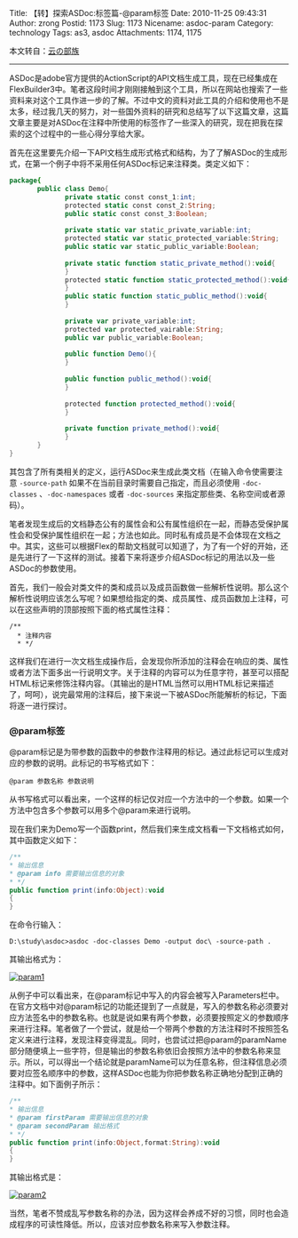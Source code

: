 Title: 【转】探索ASDoc:标签篇-@param标签
Date: 2010-11-25 09:43:31
Author: zrong
Postid: 1173
Slug: 1173
Nicename: asdoc-param
Category: technology
Tags: as3, asdoc
Attachments: 1174, 1175

本文转自：[云の部族](http://hi.baidu.com/vim888/blog/item/f8cbd812f08ab8c5c2fd7839.html)

--------------

ASDoc是adobe官方提供的ActionScript的API文档生成工具，现在已经集成在FlexBuilder3中。笔者这段时间才刚刚接触到这个工具，所以在网站也搜索了一些资料来对这个工具作进一步的了解。不过中文的资料对此工具的介绍和使用也不是太多，经过我几天的努力，对一些国外资料的研究和总结写了以下这篇文章，这篇文章主要是对ASDoc在注释中所使用的标签作了一些深入的研究，现在把我在探索的这个过程中的一些心得分享给大家。

首先在这里要先介绍一下API文档生成形式格式和结构，为了了解ASDoc的生成形式，在第一个例子中将不采用任何ASDoc标记来注释类。类定义如下：<!--more-->

``` actionscript
package{
       public class Demo{
              private static const const_1:int;
              protected static const const_2:String;
              public static const const_3:Boolean;
             
              private static var static_private_variable:int;
              protected static var static_protected_variable:String;
              public static var static_public_variable:Boolean;
             
              private static function static_private_method():void{
              }
              protected static function static_protected_method():void{
              }
              public static function static_public_method():void{
              }
             
              private var private_variable:int;
              protected var protected_vairable:String;
              public var public_variable:Boolean;
             
              public function Demo(){
              }
             
              public function public_method():void{
              }
             
              protected function protected_method():void{
              }
             
              private function private_method():void{
              }
       }
}
```

其包含了所有类相关的定义，运行ASDoc来生成此类文档（在输入命令使需要注意 `-source-path` 如果不在当前目录时需要自己指定，而且必须使用 `-doc-classes` 、`-doc-namespaces` 或者 `-doc-sources` 来指定那些类、名称空间或者源码）。

笔者发现生成后的文档静态公有的属性会和公有属性组织在一起，而静态受保护属性会和受保护属性组织在一起；方法也如此。同时私有成员是不会体现在文档之中。其实，这些可以根据Flex的帮助文档就可以知道了，为了有一个好的开始，还是先进行了一下这样的测试。接着下来将逐步介绍ASDoc标记的用法以及一些ASDoc的参数使用。  

首先，我们一般会对类文件的类和成员以及成员函数做一些解析性说明。那么这个解析性说明应该怎么写呢？如果想给指定的类、成员属性、成员函数加上注释，可以在这些声明的顶部按照下面的格式属性注释：

```
/**
  * 注释内容
  * */
```

这样我们在进行一次文档生成操作后，会发现你所添加的注释会在响应的类、属性或者方法下面多出一行说明文字。关于注释的内容可以为任意字符，甚至可以搭配HTML标记来修饰注释内容。（其输出的是HTML当然可以用HTML标记来描述了，呵呵），说完最常用的注释后，接下来说一下被ASDoc所能解析的标记，下面将逐一进行探讨。

### @param标签

@param标记是为带参数的函数中的参数作注释用的标记。通过此标记可以生成对应的参数的说明。此标记的书写格式如下：

`@param 参数名称 参数说明`

从书写格式可以看出来，一个这样的标记仅对应一个方法中的一个参数。如果一个方法中包含多个参数可以用多个@param来进行说明。  

现在我们来为Demo写一个函数print，然后我们来生成文档看一下文档格式如何，其中函数定义如下：

``` actionscript
/**
* 输出信息
* @param info 需要输出信息的对象
* */
public function print(info:Object):void
{
}
```

在命令行输入：

`D:\study\asdoc>asdoc -doc-classes Demo -output doc\ -source-path .`

其输出格式为：

[![](/wp-content/uploads/2010/11/param1.jpg "param1")](/wp-content/uploads/2010/11/param1.jpg)

从例子中可以看出来，在@param标记中写入的内容会被写入Parameters栏中。在官方文档中对@param标记的功能还提到了一点就是，写入的参数名称必须要对应方法签名中的参数名称。也就是说如果有两个参数，必须要按照定义的参数顺序来进行注释。笔者做了一个尝试，就是给一个带两个参数的方法注释时不按照签名定义来进行注释，发现注释变得混乱。同时，也尝试过把@param的paramName部分随便填上一些字符，但是输出的参数名称依旧会按照方法中的参数名称来显示。所以，可以得出一个结论就是paramName可以为任意名称，但注释信息必须要对应签名顺序中的参数，这样ASDoc也能为你把参数名称正确地分配到正确的注释中。如下面例子所示：

``` actionscript
/**
* 输出信息
* @param firstParam 需要输出信息的对象
* @param secondParam 输出格式
* */
public function print(info:Object,format:String):void
{
}
```

其输出格式是：

[![](/wp-content/uploads/2010/11/param2.jpg "param2")](t/wp-content/uploads/2010/11/param2.jpg)

当然，笔者不赞成乱写参数名称的办法，因为这样会养成不好的习惯，同时也会造成程序的可读性降低。所以，应该对应参数名称来写入参数注释。

